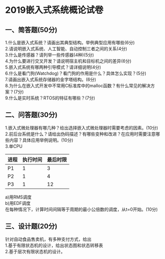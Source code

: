 # 2019嵌入式系统概论试卷
## 一、简答题(50分)
1.什么是嵌入式系统？请画出其典型结构。举例典型应用有哪些(6分)  
2.请说明嵌入式系统、人工智能、自动控制三者之间的关系(4分)  
3.什么是传感器？请列举一些传感器(4种)(5分)  
4.为什么要进行交叉开发？请说明宿主机和目标机之间的差异(6分)  
5.嵌入式系统有哪两种引导模式？请详细说明(4分)  
6.什么是看门狗(Watchdog)？看门狗的作用是什么？具体怎么实现？(5分)  
7.请画出嵌入式系统存储器的金字塔结构。(6分)  
8.为什么在嵌入式开发中不常用C标准库中的malloc函数？有什么常见的解决方案？(7分)  
9.什么是实时系统？RTOS的特征有哪些？(7分)  
## 二、问答题(30分)  
1.嵌入式微处理器有哪几种？给出选择嵌入式微处理器时需要考虑的因素。(10分)  
2.前后台系统是什么？请给出伪码描述？有哪些变种和改进？在应用时需要注意哪些内容？具体应用举例说明。(10分)  
3.单CPU

| 进程 | 执行时间 | 最后时限 |
| ---- | -------- | -------- |
| P1   | 1        | 3        |
| P2   | 1        | 4        |
| P3   | 1        | 12       |
a)用RMS调度  
b)用EDF调度  
在每种情况下，计算时间间隔等于周期的最小公倍数的调度，从t=0开始。(10分)

## 三、设计题(20分)
针对自动食品售卖机，有多种支付方式，给出  
1.基于有限状态机的设计，给出状态图和状态转移表  
2.基于层次有限状态机的设计。  